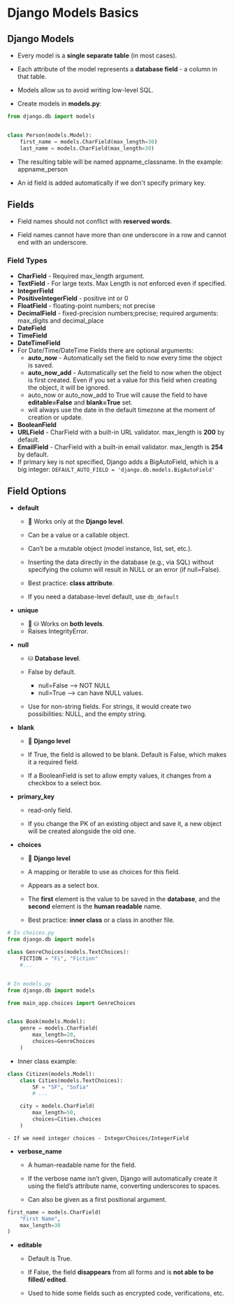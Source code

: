 # Django Models Basics

## Django Models

-   Every model is a **single separate table** (in most cases).

-   Each attribute of the model represents a **database field** - a column in that table.

-   Models allow us to avoid writing low-level SQL.

-   Create models in **models.py**:

```python
from django.db import models


class Person(models.Model):
    first_name = models.CharField(max_length=30)
    last_name = models.CharField(max_length=30)
```

-   The resulting table will be named appname_classname. In the example: appname_person

-   An id field is added automatically if we don't specify primary key.

## Fields

-   Field names should not conflict with **reserved words**.

-   Field names cannot have more than one underscore in a row and cannot end with an underscore.

### Field Types

-   **CharField** - Required max_length argument.
-   **TextField** - For large texts. Max Length is not enforced even if specified.
-   **IntegerField**
-   **PositiveIntegerField** - positive int or 0
-   **FloatField** - floating-point numbers; not precise
-   **DecimalField** - fixed-precision numbers;precise; required arguments: max_digits and decimal_place
-   **DateField**
-   **TimeField**
-   **DateTimeField**
-   For Date/Time/DateTime Fields there are optional arguments:
    -   **auto_now** - Automatically set the field to now every time the object is saved.
    -   **auto_now_add** - Automatically set the field to now when the object is first created. Even if you set a value for this field when creating the object, it will be ignored.
    -   auto_now or auto_now_add to True will cause the field to have **editable=False** and **blank=True** set.
    -   will always use the date in the default timezone at the moment of creation or update.
-   **BooleanField**
-   **URLField** - CharField with a built-in URL validator. max_length is **200** by default.
-   **EmailField** - CharField with a built-in email validator. max_length is **254** by default.
-   If primary key is not specified, Django adds a BigAutoField, which is a big integer: `DEFAULT_AUTO_FIELD = 'django.db.models.BigAutoField'`

## Field Options

-   **default**

    -   🚀 Works only at the **Django level**.

    -   Can be a value or a callable object.

    -   Can’t be a mutable object (model instance, list, set, etc.).

    -   Inserting the data directly in the database (e.g., via SQL) without specifying the column will result in NULL or an error (if null=False).

    -   Best practice: **class attribute**.

    -   If you need a database-level default, use `db_default`

-   **unique**

    -   🚀 ⛁ Works on **both levels**.
    -   Raises IntegrityError.

-   **null**

    -   ⛁ **Database level**.

    -   False by default.

        -   null=False --> NOT NULL
        -   null=True --> can have NULL values.

    -   Use for non-string fields. For strings, it would create two possibilities: NULL, and the empty string.

-   **blank**

    -   🚀 **Django level**

    -   If True, the field is allowed to be blank. Default is False, which makes it a required field.

    -   If а BooleanField is set to allow empty values, it changes from a checkbox to a select box.

-   **primary_key**

    -   read-only field.

    -   If you change the PK of an existing object and save it, a new object will be created alongside the old one.

-   **choices**

    -   🚀 **Django level**

    -   A mapping or iterable to use as choices for this field.

    -   Appears as a select box.

    -   The **first** element is the value to be saved in the **database**, and the **second** element is the **human readable** name.

    -   Best practice: **inner class** or a class in another file.

```python
# In choices.py
from django.db import models

class GenreChoices(models.TextChoices):
    FICTION = "Fi", "Fiction"
    #...


# In models.py
from django.db import models

from main_app.choices import GenreChoices


class Book(models.Model):
    genre = models.CharField(
        max_length=20,
        choices=GenreChoices
    )
```

-   Inner class example:

```python
class Citizen(models.Model):
    class Cities(models.TextChoices):
        SF = "SF", "Sofia"
        # ...

    city = models.CharField(
        max_length=50,
        choices=Cities.choices
    )
```

    - If we need integer choices - IntegerChoices/IntegerField

-   **verbose_name**

    -   A human-readable name for the field.

    -   If the verbose name isn’t given, Django will automatically create it using the field’s attribute name, converting underscores to spaces.

    -   Can also be given as a first positional argument.

```python
first_name = models.CharField(
    "First Name",
    max_length=30
)
```

-   **editable**

    -   Default is True.

    -   If False, the field **disappears** from all forms and is **not able to be filled/ edited**.

    -   Used to hide some fields such as encrypted code, verifications, etc.

